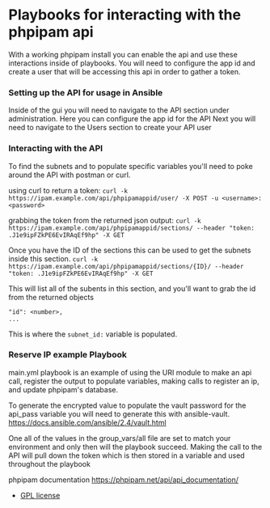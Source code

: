 # Playbooks for interacting with the phpipam api
With a working phpipam install you can enable the api and use these interactions inside of playbooks.
You will need to configure the app id and create a user that will be accessing this api in order to
gather a token.

### Setting up the API for usage in Ansible
Inside of the gui you will need to navigate to the API section under administration. 
Here you can configure the app id for the API
Next you will need to navigate to the Users section to create your API user

### Interacting with the API
To find the subnets and to populate specific variables you'll need to poke around the API with postman or curl. 

using curl to return a token:
`curl -k https://ipam.example.com/api/phpipamappid/user/ -X POST -u <username>:<password> `

grabbing the token from the returned json output:
`curl -k https://ipam.example.com/api/phpipamappid/sections/ --header "token: .J1e9ipFZkPE6EvIRAqEf9hp" -X GET `

Once you have the ID of the sections this can be used to get the subnets inside this section. 
`curl -k https://ipam.example.com/api/phpipamappid/sections/{ID}/ --header "token: .J1e9ipFZkPE6EvIRAqEf9hp" -X GET `

This will list all of the subents in this section, and you'll want to grab the id from the returned objects
``` "data": {
"id": <number>,
...
```
This is where the `subnet_id:` variable is populated. 

### Reserve IP example Playbook
main.yml playbook is an example of using the URI module
to make an api call, register the output to populate variables,
making calls to register an ip, and update phpipam's database. 

To generate the encrypted value to populate the vault password for the
api_pass variable you will need to generate this with ansible-vault. 
https://docs.ansible.com/ansible/2.4/vault.html

One all of the values in the group_vars/all file are set to match your environment
and only then will the playbook succeed. 
Making the call to the API will pull down the token
which is then stored in a variable and used throughout the playbook

phpipam documentation
https://phpipam.net/api/api_documentation/

* [GPL license](https://github.com/brgalloway/phpipam-api/blob/master/LICENSE)
